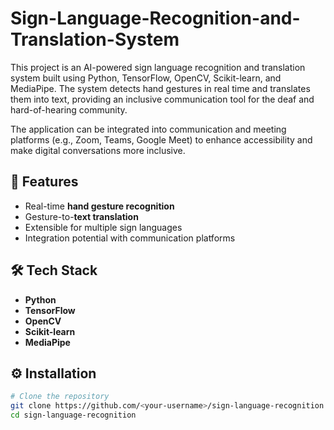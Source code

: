 # Sign-Language-Recognition-and-Translation-System
This project is an AI-powered sign language recognition and translation system built using Python, TensorFlow, OpenCV, Scikit-learn, and MediaPipe. The system detects hand gestures in real time and translates them into text, providing an inclusive communication tool for the deaf and hard-of-hearing community.

The application can be integrated into communication and meeting platforms (e.g., Zoom, Teams, Google Meet) to enhance accessibility and make digital conversations more inclusive.

## 🚀 Features
- Real-time **hand gesture recognition**   
- Gesture-to-**text translation** 
- Extensible for multiple sign languages   
- Integration potential with communication platforms   
## 🛠️ Tech Stack
- **Python**  
- **TensorFlow**  
- **OpenCV**  
- **Scikit-learn**  
- **MediaPipe**

## ⚙️ Installation
```bash
# Clone the repository
git clone https://github.com/<your-username>/sign-language-recognition.git
cd sign-language-recognition 
```
